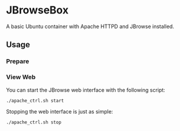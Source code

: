 # JBrowseBox

A basic Ubuntu container with Apache HTTPD and JBrowse installed.

## Usage

### Prepare

### View Web
You can start the JBrowse web interface with the following script:

```
./apache_ctrl.sh start
```

Stopping the web interface is just as simple:

```
./apache_ctrl.sh stop
```
